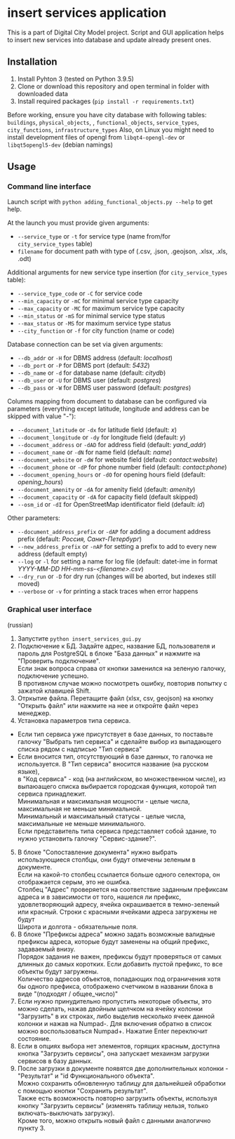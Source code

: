 # insert services application

This is a part of Digital City Model project. Script and GUI application helps to insert new services into database and update already present ones.  

## Installation

1. Install Pyhton 3 (tested on Python 3.9.5)
2. Clone or download this repository and open terminal in folder with downloaded data
3. Install required packages (`pip install -r requirements.txt`)

Before working, ensure you have city database with following tables: `buildings`, `physical_objects`, ,
    `functional_objects`, `service_types`, `city_functions`, `infrastructure_types`
Also, on Linux you might need to install development files of opengl from `libqt4-opengl-dev` or `libqt5opengl5-dev` (debian namings)

## Usage

### Command line interface

Launch script with `python adding_functional_objects.py --help` to get help.

At the launch you must provide given arguments:

* `--service_type` or `-t` for service type (name from/for `city_service_types` table)
* `filename` for document path with type of (.csv, .json, .geojson, .xlsx, .xls, .odt)

Additional arguments for new service type insertion (for `city_service_types` table):

* `--service_type_code` or `-C` for service code
* `--min_capacity` or `-mC` for minimal service type capacity
* `--max_capacity` or `-MC` for maximum service type capacity
* `--min_status` or `-mS` for minimal service type status
* `--max_status` or `-MS` for maximum service type status
* `--city_function` or `-f` for city function (name or code)

Database connection can be set via given arguments:

* `--db_addr` or `-H` for DBMS address (default: _localhost_)
* `--db_port` or `-P` for DBMS port (default: _5432_)
* `--db_name` or `-d` for database name (default: _citydb_)
* `--db_user` or `-U` for DBMS user (default: _postgres_)
* `--db_pass` or `-W` for DBMS user password (default: _postgres_)

Columns mapping from document to database can be configured via parameters (everything except latitude, longitude and address can be skipped with value "-"):

* `--document_latitude` or `-dx` for latitude field (default: _x_)
* `--document_longitude` or `-dy` for longitude field (default: _y_)
* `--document_address` or `-dAD` for address field (default: _yand\_addr_)
* `--document_name` or `-dN` for name field (default: _name_)
* `--document_website` or `-dW` for website field (default: _contact:website_)
* `--document_phone` or `-dP` for phone number field (default: _contact:phone_)
* `--document_opening_hours` or `-dO` for opening hours field (default: _opening\_hours_)
* `--document_amenity` or `-dA` for amenity field (default: _amenity_)
* `--document_capacity` or `-dA` for capacity field (default skipped)
* `--osm_id` or `-dI` for OpenStreetMap identificator field (default: _id_)

Other parameters:

* `--document_address_prefix` or `-dAP` for adding a document address prefix (default: _Россия, Санкт-Петербург_)
* `--new_address_prefix` or `-nAP` for setting a prefix to add to every new address (default empty)
* `--log` or `-l` for setting a name for log file (default: datet-ime in format _YYYY-MM-DD HH-mm-ss-\<filename\>.csv_)
* `--dry_run` or `-D` for dry run (changes will be aborted, but indexes still moved)
* `--verbose` or `-v` for printing a stack traces when error happens

### Graphical user interface

(russian)

1. Запустите `python insert_services_gui.py`
2. Подключение к БД. Задайте адрес, название БД, пользователя и пароль для PostgreSQL в блоке "База данных" и нажмите на "Проверить подключение".  
  Если знак вопроса справа от кнопки заменился на зеленую галочку, подключение успешно.  
  В противном случае можно посмотреть ошибку, повторив попытку с зажатой клавишей Shift.
3. Отркытие файла. Перетащите файл (xlsx, csv, geojson) на кнопку "Открыть файл" или нажмите на нее и откройте файл через менеджер.
4. Установка параметров типа сервиса.
  * Если тип сервиса уже присутствует в базе данных, то поставьте галочку "Выбрать тип сервиса" и сделайте выбор из выпадающего списка рядом с надписью "Тип сервиса"
  * Если вносится тип, отсутствующий в базе данных, то галочка не используется. В "Тип сервиса" вносится название (на русском языке),  
    в "Код сервиса" - код (на английском, во множественном числе), из выпаюащего списка выбирается городская функция, которой тип сервиса принадлежит.  
    Минимальная и максимальная мощности - целые числа, максимальная не меньше минимальной.  
    Минимальный и максимальный статусы - целые числа, максимальные не меньше минимального.  
    Если представитель типа сервиса представляет собой здание, то нужно установить галочку "Сервис-здание?".
5. В блоке "Сопоставление документа" нужно выбрать использующиеся столбцы, они будут отмечены зеленым в документе.  
  Если на какой-то столбец ссылается больше одного селектора, он отображается серым, это не ошибка.  
  Столбец "Адрес" проверяется на соответствие заданным префиксам адреса и в зависимости от того, нашелся ли префикс, удовлетворяющий адресу,
  ячейка окрашивается в темно-зеленый или красный. Строки с красными ячейками адреса загружены не будут  
  Широта и долгота - обязательные поля.
6. В блоке "Префиксы адреса" можно задать возможные валидные префиксы адреса, которые будут заменены на общий префикс, задаваемый внизу.  
  Порядок задания не важен, префиксы будут проверяться от самых длинных до самых коротких. Если добавить пустой префикс, то все объекты будут загружены.  
  Количество адресов объектов, попадающих под ограничения хотя бы одного префикса, отображено счетчиком в названии блока в виде "(подходят / общее_число)"
7. Если нужно принудительно пропустить некоторые объекты, это можно сделать, нажав двойным щелчком на ячейку колонки "Загрузить" в их строках,
  либо выделив несколько ячеек данной колонки и нажав на Numpad-. Для включения обратно в список можно воспользоваться Numpad+. Нажатие Enter переключит состояние.
8. Если в опциях выбора нет элементов, горящих красным, доступна кнопка "Загрузить сервисы", она запускает мехаинзм загрузки сервисов в базу данных.
9. После загрузки в документе появятся две дополнительных колонки - "Результат" и "id Функционального объекта".  
  Можно сохранить обновленную таблицу для дальнейшей обработки с помощью кнопки "Сохранить результат".  
  Также есть возможность повторно загрузить объекты, используя кнопку "Загрузить сервисы" (изменять таблицу нельзя, только включать-выключать загрузку).  
  Кроме того, можно открыть новый файл с данными аналогично пункту 3.